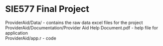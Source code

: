 # SIE577 Final Project

ProviderAid/Data/ - contains the raw data excel files for the project <br />
ProviderAid/Documentation/Provider Aid Help Document.pdf - help file for application <br />
ProviderAid/app.r - code
